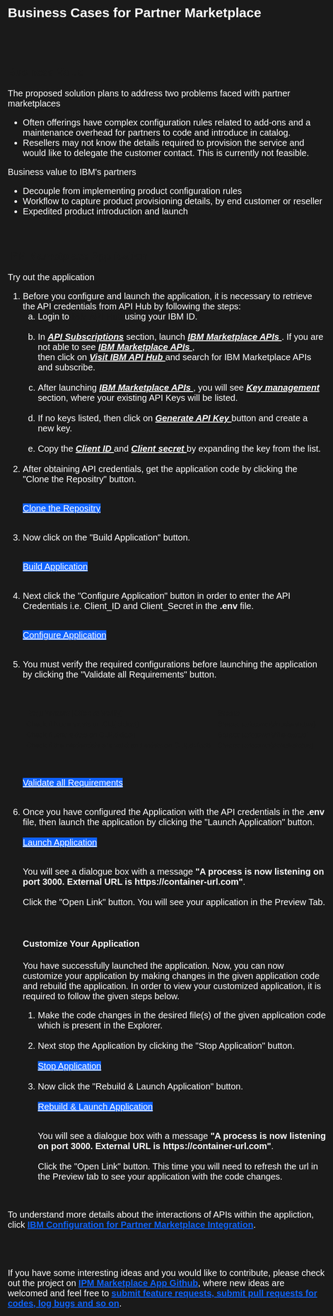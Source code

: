 <html>
<head>
<meta name="viewport" content="width=device-width, initial-scale=1">
<style>
html,div,body{
    background-color:#1a1a1a;
    font-family: 'IBM Plex Sans', sans-serif;
    font-size:20px;
}
.content h2,h3,h4
{
    font-family: 'IBM Plex Sans', sans-serif;
    background-color:#1a1a1a;
}
.content h2,p{
    color:#fff;
    font-family: 'IBM Plex Sans', sans-serif;
}
.content p{
  font-family: 'IBM Plex Sans', sans-serif;  
  font-size:20px;
  color: #fff;
}
pre{
    background-color:#d9dbde;
    color:#000;
    font-family: 'IBM Plex Sans', sans-serif;
    font:15px;
}
.content h4{
    font-family: 'IBM Plex Sans', sans-serif;
    background-color:#1a1a1a;
    color:#fff;
    font-size:28px;
}
.content h6{
    font-family: 'IBM Plex Sans', sans-serif;
    background-color:#1a1a1a;
    color:#fff;
}
.content h3{
    font-family: 'IBM Plex Sans', sans-serif;
    color: #fff;
    background-color:#1a1a1a;
}
ul, ol,b{ 
    font-family: 'IBM Plex Sans', sans-serif;
    color: #fff;
}
#ul1{
  font-family: 'IBM Plex Sans', sans-serif;
    color: #fff;
    font-size:20px;
}
.button.is-dark.is-medium {
  font-family: 'IBM Plex Sans', sans-serif;
  background-color: #0f62fe;
  border-color: #0f62fe;
  color: #fff;
}
.button.is-dark.is-medium:hover {
  font-family: 'IBM Plex Sans', sans-serif;
  background-color: #0f62fe;
  border-color: #0f62fe;
  color: #fff;
}
.title.is-3{
  font-family: 'IBM Plex Sans', sans-serif;
  color:#fff;
}
.subtitle.is-4{
    font-family: 'IBM Plex Sans', sans-serif;
    color:#fff;
}
ol,ul,li{
  font-size:20px;
  color: #fff;
}
.tag.is-light.is-normal{
    background-color: #79a4f2;
    font-family: 'IBM Plex Mono', sans-serif;
    radius: 3px;
}
.user_exp{
  font-family: 'IBM Plex Sans', sans-serif;
  font-size:20px;
  font-weight:bold;
  color:#0f62fe;
}
</style>
</head>

<body style="font-family: 'IBM Plex Sans', sans-serif;background-color:#1a1a1a;">
<div style="font-family: 'IBM Plex Sans', sans-serif;background-color:#1a1a1a;">
<h2 class="title is-3 ">Business Cases for Partner Marketplace</h2>

<br/><br/>

<h3>Business Value </h3>

<p>The proposed solution plans to address two problems faced with partner marketplaces</p>
<ul id="ul1">
<li>Often offerings have complex configuration rules related to add-ons and a maintenance overhead for partners to code and introduce in catalog.</li>
<li>Resellers may not know the details required to provision the service and would like to delegate the customer contact. This is currently not feasible.</li>
</ul>

<p>Business value to IBM's partners<br/>
<ul>
<li>Decouple  from implementing  product configuration  rules</li>
<li>Workflow to capture product  provisioning  details,  by end  customer or reseller</li>
<li>Expedited  product  introduction  and launch</li>
</ul>
</p><br/>

<h3>IPM Marketplace Application</h3>

<p>Try out the application</p>
<ol>
<li>Before you configure and launch the application, it is necessary to retrieve the API credentials from API Hub by following the steps:<br>
<ol type='a'>
<li>Login to <a title= "IBM API Hub" href="https://developer.sl.bluecloud.ibm.com/sso/displayname?lang=en_US&d=https%3A%2F%2Fdeveloper.sl.bluecloud.ibm.com%2Fprofile%2Fmyapis%2F">IBM API Hub</a> using your IBM ID.</li><br>

<li>In  <u><i><b> API Subscriptions</b></i></u>  section, launch  <u><i><b> IBM Marketplace APIs </b></i></u>.  If you are not able to see <u><i><b> IBM Marketplace APIs </b></i></u>,<br>then click on <u><i><b> Visit IBM API Hub </b></i></u> and search for IBM Marketplace APIs and subscribe.</li><br>
<li>After launching <u><i><b> IBM Marketplace APIs </b></i></u> , you will see <u><i><b> Key management </b></i></u> section, where your existing API Keys will be listed.</li><br>

<li>If no keys listed, then click on <u><i><b> Generate API Key </b></i></u> button and create a new key.</li><br>

<li>Copy the <u><i><b> Client ID </b></i></u> and <u><i><b> Client secret </b></i></u> by expanding the key from the list.</li>
</ol><br>

<li> After obtaining API credentials, get the application code by clicking the "Clone the Repositry" button. </li><br>

<a class="button is-dark is-medium" title="Clone the repositry" href='didact://?commandId=vscode.didact.sendNamedTerminalAString&text=IPM-Marketplace-App$$git%20clone%20-b%20playground%20https%3A%2F%2Fgithub.com%2FIBM%2Fipm-marketplace-app.git' >Clone the Repositry</a>
<br><br>

<li>Now click on the "Build Application" button.</li><br/>

<a class="button is-dark is-medium" title="Build Appilication" href="didact://?commandId=vscode.didact.sendNamedTerminalAString&text=IPM-Marketplace-App$$cd%20${CHE_PROJECTS_ROOT}/ipm-marketplace-app%20%26%26%20touch%20.env%20%26%26%20printf%20%22%23%20IBM%20Marketplace%20API%20CLIENT_ID%5CnCLIENT_ID%3D%5Cn%5Cn%23%20IBM%20Marketplace%20CLIENT_SECRET%5CnCLIENT_SECRET%3D%22%20%3E%3E%20.env%20%26%26%20npm%20install&completion=The%20.env%20file%20is%20created">Build Application</a><br><br>

<li>Next click the "Configure Application" button in order to enter the API Credentials i.e. Client_ID and Client_Secret in the <b>.env</b> file.</li>
<br>

<a class="button is-dark is-medium" title="Configure Application" href="didact://?commandId=file-search.openFile&projectFilePath=ipm-marketplace-app/.env">Configure Application</a>
<br><br>

<li>You must verify the required configurations before launching the application by clicking the "Validate all Requirements" button.</li><br><br>

| Requirement (Click to Verify)  | Status |
| :--- | :--- |
| [Check if Node exists on CLI](didact://?commandId=vscode.didact.cliCommandSuccessful&text=node-status$$npm%20--version%20%26%26%20node%20--version "Ensure that Node is available at the command line"){.didact} | *Status: unknown*{#node-status} | 
| [Check if .env exists on CLI](didact://?commandId=vscode.didact.cliCommandSuccessful&text=file-status$$%5B%20-f%20%2Fprojects%2Fipm-marketplace-app%2F.env%20%5D%20%26%26%20echo%20%24%3F "Ensure that .env file is available in the folder"){.didact}| *Status: unknown*{#file-status} |
| [Check if the credentials are valid and exists on CLI](didact://?commandId=vscode.didact.cliCommandSuccessful&text=cred-status$$grep%20-c%20%27CLIENT_ID%3D%5Ba-zA-z0-9%5D%27%20%2Fprojects%2Fipm-marketplace-app%2F.env%20%26%26%20grep%20-c%20%27CLIENT_SECRET%3D%5Ba-zA-z0-9%5D%27%20%2Fprojects%2Fipm-marketplace-app%2F.env%20%26%26%20echo%20%24%3F "Ensure that the credentials do exist."){.didact}| *Status: unknown*{#cred-status} |


<br>

<a class="button is-dark is-medium" href='didact://?commandId=vscode.didact.validateAllRequirements' title='Validate all requirements'>Validate all Requirements</a>
<br><br>

<li> Once you have configured the Application with the API credentials in the <b>.env</b> file, then launch the application by clicking the "Launch Application" button.</li><br/>
<a class="button is-dark is-medium" title="Launch Application" href="didact://?commandId=vscode.didact.sendNamedTerminalAString&text=IPM-Marketplace-App$$cd%20${CHE_PROJECTS_ROOT}/ipm-marketplace-app%20%26%26%20ps -ef| grep 'npm\|./bin/www' | awk 'NR==1 || NR==2'| xargs kill -9;npm%20run%20start&completion=The%20application%20has%20been%20launched.">Launch Application</a><br><br>

<p>You will see a dialogue box with a message <b>"A process is now listening on port 3000. External URL is https://container-url.com"</b>. <br><br> Click the "Open Link" button. You will see your application in the Preview Tab.</p>
<br>
</ol>


<ol>
<h4>Customize Your Application</h4>

<p>You have successfully launched the application. Now, you can now customize your application by making changes in the given application code and rebuild the application. In order to view your customized application, it is required to follow the given steps below.</p>

<ol>

<li>Make the code changes in the desired file(s) of the given application code which is present in the Explorer.</li>
<br>

<li>Next stop the Application by clicking the "Stop Application" button.</li><br>
<a class="button is-dark is-medium" title="Stop Application" href="didact://?commandId=vscode.didact.sendNamedTerminalCtrlC&text=IPM-Marketplace-App$$cd%20${CHE_PROJECTS_ROOT}/ipm-marketplace-app%20%26%26%20npm%20run%20start-dev" >Stop Application</a>
<br>
<br>

<li>Now click the "Rebuild & Launch Application" button.</li><br>
<a class="button is-dark is-medium" title="Rebuild & Launch Application" href="didact://?commandId=vscode.didact.sendNamedTerminalAString&text=IPM-Marketplace-App$$cd%20${CHE_PROJECTS_ROOT}/ipm-marketplace-app%20%26%26%20ps -ef| grep 'npm\|./bin/www' | awk 'NR==1 || NR==2'| xargs kill -9;npm%20run%20build-clean%20%26%26%20npm%20run%20build-client%20%26%26%20npm%20run%20start" >Rebuild & Launch Application</a>
<br><br>

<p>You will see a dialogue box with a message <b>"A process is now listening on port 3000. External URL is https://container-url.com"</b>. <br><br> Click the "Open Link" button. This time you will need to refresh the url in the Preview tab to see your application with the code changes.</p>
<br>
</ol>
</ol>


<p>To understand more details about the interactions of APIs within the appliction, click <a class="user_exp" title="IBM Configuration for Partner Marketplace Integration" href="didact://?commandId=vscode.didact.startDidact&projectFilePath=/ipm-marketplace-app/Readme2.didact.md">IBM Configuration for Partner Marketplace Integration</a>.</p>
<br>
<br>

<p>If you have some interesting ideas and you would like to contribute, please check out the project on <a class="user_exp" href="https://github.com/IBM/ipm-marketplace-app">IPM Marketplace App Github</a>, where new ideas are welcomed and feel free to <a class="user_exp" href="https://github.com/IBM/ipm-marketplace-app/issues">submit feature requests, submit pull requests for codes, log bugs and so on</a>.</p>


<br><br><br>



</div>
</body>
</html>


